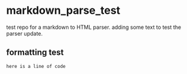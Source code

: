 # markdown_parse_test
test repo for a markdown to HTML parser. 
adding some text to test the parser update. 

## formatting test
`here is a line of code`

